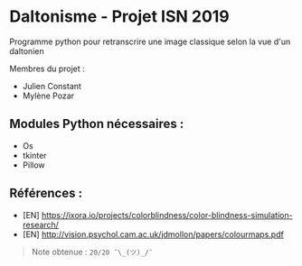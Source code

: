 # Daltonisme - Projet ISN 2019
Programme python pour retranscrire une image classique selon la vue d'un daltonien

Membres du projet :
- Julien Constant  
- Mylène Pozar  

## Modules Python nécessaires :
- Os
- tkinter
- Pillow

## Références :
- [EN] https://ixora.io/projects/colorblindness/color-blindness-simulation-research/
- [EN] http://vision.psychol.cam.ac.uk/jdmollon/papers/colourmaps.pdf

> Note obtenue : `20/20 ¯\_(ツ)_/¯`